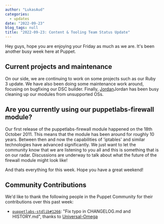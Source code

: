 ```yaml
---
author: "LukasAud"
categories:
  - updates
date: "2022-09-23"
blog_tags: null
title: "2022-09-23: Content & Tooling Team Status Update"
---
```


Hey guys, hope you are enjoying your Friday as much as we are. It's been another busy week here at Puppet.

## Current projects and maintenance

On our side, we are continuing to work on some projects such as our Ruby 3 update. We have also been doing some maintenance work around, focusing on bugfixing our DSC builder. Finally, [Jordan]Jordan 
has been busy cleaning up our modules from unsupported OSs.

## Are you currently using our puppetlabs-firewall module?

Our first release of the puppetlabs-firewall module happened on the 18th October 2011. This means that the module has been around for roughly 10 years. Between then and now the capabilities of
'iptables' and similar technologies have advanced significantly. We just want to let the community know that we are listening to you all and this is something that is on our radar. Discussions
are underway to talk about what the future of the firewall module might look like!

And thats everything for this week. Hope you have a great weekend!

## Community Contributions

We'd like to thank the following people in the Puppet Community for their contributions over this past week:

- [`puppetlabs-stdlib#1266`][puppetlabs-stdlib-pr-1266]: "Fix typo in CHANGELOG.md and HISTORY.md", thanks to [Universal-Omega][Universal-Omega]


  [puppetlabs-accounts-pr-418]: https://github.com/puppetlabs/puppetlabs-accounts/pull/418
  [Jordan]: https://github.com/jordanbreen28
  [puppetlabs-apache-pr-2317]: https://github.com/puppetlabs/puppetlabs-apache/pull/2317
  [puppetlabs-concat-pr-741]: https://github.com/puppetlabs/puppetlabs-concat/pull/741
  [puppetlabs-exec-pr-198]: https://github.com/puppetlabs/puppetlabs-exec/pull/198
  [puppetlabs-facter_task-pr-198]: https://github.com/puppetlabs/puppetlabs-facter_task/pull/198
  [puppetlabs-iis-pr-350]: https://github.com/puppetlabs/puppetlabs-iis/pull/350
  [puppetlabs-inifile-pr-485]: https://github.com/puppetlabs/puppetlabs-inifile/pull/485
  [puppetlabs-java_ks-pr-410]: https://github.com/puppetlabs/puppetlabs-java_ks/pull/410
  [puppetlabs-ntp-pr-650]: https://github.com/puppetlabs/puppetlabs-ntp/pull/650
  [puppetlabs-package-pr-287]: https://github.com/puppetlabs/puppetlabs-package/pull/287
  [puppetlabs-puppet_conf-pr-177]: https://github.com/puppetlabs/puppetlabs-puppet_conf/pull/177
  [puppetlabs-stdlib-pr-1266]: https://github.com/puppetlabs/puppetlabs-stdlib/pull/1266
  [Universal-Omega]: https://github.com/Universal-Omega
